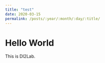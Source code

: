 ```yaml
---
title: "test"
date: 2020-03-15
permalink: /posts/:year/:month/:day/:title/
---
```


# Hello World

This is DI2Lab.